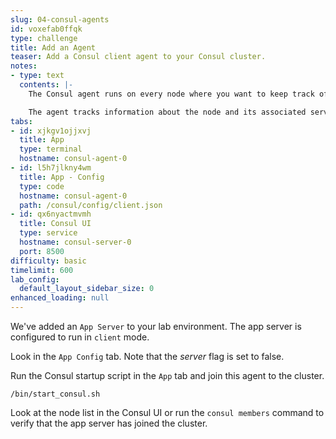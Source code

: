 ```yaml
---
slug: 04-consul-agents
id: voxefab0ffqk
type: challenge
title: Add an Agent
teaser: Add a Consul client agent to your Consul cluster.
notes:
- type: text
  contents: |-
    The Consul agent runs on every node where you want to keep track of services. A node can be a physical server, VM, or container.

    The agent tracks information about the node and its associated services. Agents report this information to the Consul servers, where we have a central view of node and service status.
tabs:
- id: xjkgv1ojjxvj
  title: App
  type: terminal
  hostname: consul-agent-0
- id: l5h7jlkny4wm
  title: App - Config
  type: code
  hostname: consul-agent-0
  path: /consul/config/client.json
- id: qx6nyactmvmh
  title: Consul UI
  type: service
  hostname: consul-server-0
  port: 8500
difficulty: basic
timelimit: 600
lab_config:
  default_layout_sidebar_size: 0
enhanced_loading: null
---
```

We've added an `App Server` to your lab environment. The app server is configured to run in `client` mode.

Look in the `App Config` tab. Note that the *server* flag is set to false.

Run the Consul startup script in the `App` tab and join this agent to the cluster.

```
/bin/start_consul.sh
```

Look at the node list in the Consul UI or run the `consul members` command to verify that the app server has joined the cluster.
